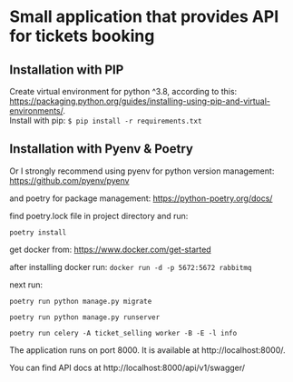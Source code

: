 # Small application that provides API for tickets booking

## Installation with PIP
Create virtual environment for python ^3.8, according to this:  
https://packaging.python.org/guides/installing-using-pip-and-virtual-environments/.  
Install with pip:
```$ pip install -r requirements.txt```

## Installation with Pyenv & Poetry
Or I strongly recommend using pyenv for python version management:
https://github.com/pyenv/pyenv

and poetry for package management:
https://python-poetry.org/docs/

find poetry.lock file in project directory and run:
```
poetry install
```

get docker from:
https://www.docker.com/get-started

after installing docker run:
```docker run -d -p 5672:5672 rabbitmq```

next run:
```
poetry run python manage.py migrate
```
```
poetry run python manage.py runserver
```
```
poetry run celery -A ticket_selling worker -B -E -l info
```

The application runs on port 8000.
It is available at http://localhost:8000/.

You can find API docs at http://localhost:8000/api/v1/swagger/
